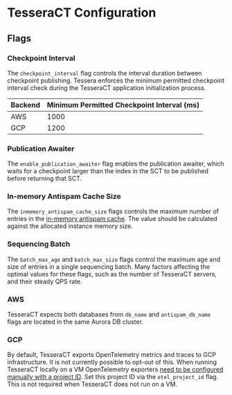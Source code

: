 # TesseraCT Configuration

## Flags

### Checkpoint Interval

The `checkpoint_interval` flag controls the interval duration between checkpoint publishing. Tessera enforces the minimum permitted checkpoint interval check during the TesseraCT application initialization process.

| Backend | Minimum Permitted Checkpoint Interval (ms) |
| ------- | ------------------------------------------ |
| AWS     | 1000                                       |
| GCP     | 1200                                       |

### Publication Awaiter

The `enable_publication_awaiter` flag enables the publication awaiter, which waits for a checkpoint larger than the index in the SCT to be published before returning that SCT.

### In-memory Antispam Cache Size

The `inmemory_antispam_cache_size` flags controls the maximum number of entries in the [in-memory antispam cache](https://github.com/transparency-dev/tessera?tab=readme-ov-file#antispam). The value should be calculated against the allocated instance memory size.

### Sequencing Batch

The `batch_max_age` and `batch_max_size` flags control the maximum age and size of entries in a single sequencing batch. Many factors affecting the optimal values for these flags, such as the number of TesseraCT servers, and their steady QPS rate.

### AWS

TesseraCT expects both databases from `db_name` and `antispam_db_name` flags are located in the same Aurora DB cluster.

### GCP

By default, TesseraCT exports OpenTelemetry metrics and traces to GCP infrastructure. It is not currently possible to opt-out of this. When running TesseraCT locally on a VM OpenTelemetry exporters [need to be configured manually with a project ID](https://github.com/GoogleCloudPlatform/opentelemetry-operations-go/blob/main/exporter/metric/README.md#authentication). Set this project ID via the `otel_project_id` flag. This is not required when TesseraCT does not run on a VM.
